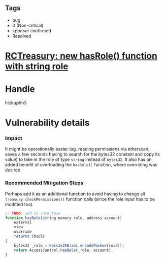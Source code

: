 ## Tags

- bug
- 0 (Non-critical)
- sponsor confirmed
- Resolved

# [RCTreasury: new hasRole() function with string role](https://github.com/code-423n4/2021-08-realitycards-findings/issues/45) 

# Handle

hickuphh3


# Vulnerability details

### Impact

It might be operationally easier (eg. reading permissions via etherscan, saves a few seconds having to search for the bytes32 constant and copy its value) to take in the role of type `string` instead of `bytes32`. It also has an added benefit of overloading the `hasRole()` function, where overriding was desired.

### Recommended Mitigation Steps

Perhaps add it as an additional function to avoid having to change all `treasury.checkPermissions()` function calls (since the role input has to be modified too).

```jsx
// TODO: add to interface
function hasRole(string memory role, address account)
	external
	view
	override
	returns (bool)
{
	bytes32 _role = keccak256(abi.encodePacked(role));
	return AccessControl.hasRole(_role, account);
}
```

